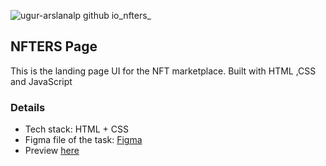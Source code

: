 ![ugur-arslanalp github io_nfters_](https://user-images.githubusercontent.com/103636684/227203318-5250b66b-f59f-4bf0-bfbb-e8cab6440dc6.png)

## NFTERS Page
This is the landing page UI for the NFT marketplace. Built with HTML ,CSS and JavaScript

### Details
* Tech stack: HTML + CSS
* Figma file of the task: [Figma](https://www.figma.com/file/zWwZjOIjiTSgBn1cIMhuEp/Jagaad-Module-3-Project)
* Preview [here](https://ugur-arslanalp.github.io/nfters/)
